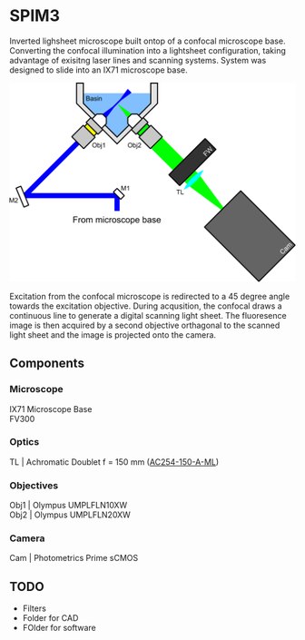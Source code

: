# SPIM3

Inverted lighsheet microscope built ontop of a confocal microscope base. Converting the confocal illumination into a lightsheet configuration, taking advantage of exisitng laser lines and scanning systems. System was designed to slide into an IX71 microscope base.


![System Schematic](/images/schematic.png)


Excitation from the confocal microscope is redirected to a 45 degree angle towards the excitation objective. During acqusition, the confocal draws a continuous line to generate a digital scanning light sheet. The fluoresence image is then acquired by a second objective orthagonal to the scanned light sheet and the image is projected onto the camera. 

## Components

### Microscope
IX71 Microscope Base  
FV300

### Optics
TL | Achromatic Doublet f = 150 mm ([AC254-150-A-ML](https://www.thorlabs.com/thorproduct.cfm?partnumber=AC254-150-A-ML))

### Objectives
Obj1 | Olympus UMPLFLN10XW  
Obj2 | Olympus UMPLFLN20XW

### Camera
Cam | Photometrics Prime sCMOS

## TODO
- Filters
- Folder for CAD
- FOlder for software
